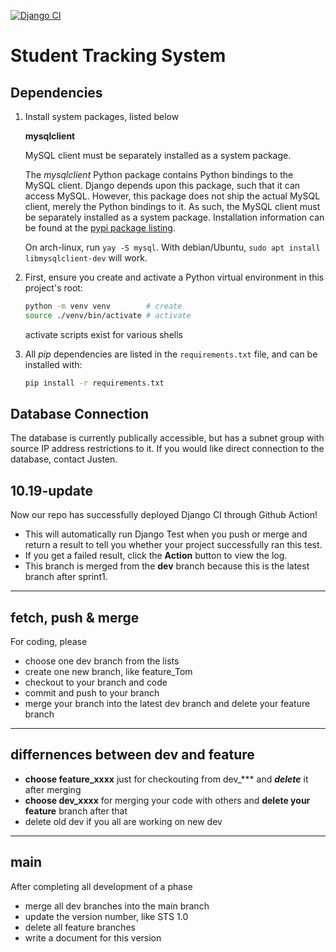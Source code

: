 [![Django CI](https://github.com/SWE4103-Team1/StudentTrackingSystem/actions/workflows/django.yml/badge.svg?branch=dev)](https://github.com/SWE4103-Team1/StudentTrackingSystem/actions/workflows/django.yml)


# Student Tracking System

## Dependencies

1. Install system packages, listed below

    **mysqlclient**

    MySQL client must be separately installed as a system package.

    The *mysqlclient* Python package contains Python bindings to the MySQL client.
    Django depends upon this package, such that it can access MySQL. However, this
    package does not ship the actual MySQL client, merely the Python bindings to it.
    As such, the MySQL client must be separately installed as a system package.
    Installation information can be found at the [pypi package
    listing](https://pypi.org/project/mysqlclient/).

    On arch-linux, run `yay -S mysql`. With debian/Ubuntu, `sudo apt install
    libmysqlclient-dev` will work.

2. First, ensure you create and activate a Python virtual environment in this
    project's root:

    ```bash
    python -m venv venv        # create
    source ./venv/bin/activate # activate
    ```

    activate scripts exist for various shells

3. All *pip* dependencies are listed in the `requirements.txt` file, and can be
    installed with:

    ```bash
    pip install -r requirements.txt
    ```

## Database Connection

The database is currently publically accessible, but has a subnet group with source IP address restrictions to it. If you would like direct connection to the database, contact Justen.

## 10.19-update

Now our repo has successfully deployed Django CI through Github Action!
- This will automatically run Django Test when you push or merge and return a result to tell you whether your project successfully ran this test.
- If you get a failed result, click the **Action** button to view the log.
- This branch is merged from the **dev** branch because this is the latest branch after sprint1.
********

## fetch, push & merge

For coding, please
- choose one dev branch from the lists
- create one new branch, like feature_Tom
- checkout to your branch and code
- commit and push to your branch
- merge your branch into the latest dev branch and delete your feature branch
******

## differnences between dev and feature

- **choose feature_xxxx** just for checkouting from dev_*** and ***delete*** it after merging
- **choose dev_xxxx** for merging your code with others and **delete your feature** branch after that
- delete old dev if you all are working on new dev
*******

## main

After completing all development of a phase
- merge all dev branches into the main branch
- update the version number, like STS 1.0
- delete all feature branches
- write a document for this version


